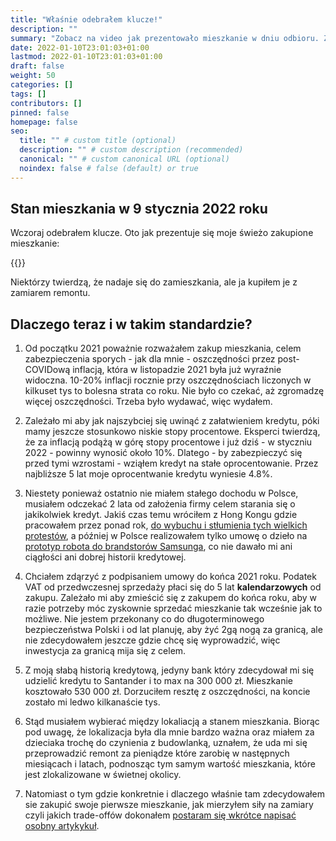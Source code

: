 ```yaml
---
title: "Właśnie odebrałem klucze!"
description: ""
summary: "Zobacz na video jak prezentowało mieszkanie w dniu odbioru. Zdecydowanie będę je remontował."
date: 2022-01-10T23:01:03+01:00
lastmod: 2022-01-10T23:01:03+01:00
draft: false
weight: 50
categories: []
tags: []
contributors: []
pinned: false
homepage: false
seo:
  title: "" # custom title (optional)
  description: "" # custom description (recommended)
  canonical: "" # custom canonical URL (optional)
  noindex: false # false (default) or true
---
```



## Stan mieszkania w 9 stycznia 2022 roku

Wczoraj odebrałem klucze. Oto jak prezentuje się moje świeżo zakupione mieszkanie:

{{<youtube id="D4MVBds9Wo0">}}

Niektórzy twierdzą, że nadaje się do zamieszkania, ale ja kupiłem je z zamiarem remontu.

## Dlaczego teraz i w takim standardzie?

1. Od początku 2021 poważnie rozważałem zakup mieszkania, celem zabezpieczenia sporych - jak dla mnie - oszczędności przez post-COVIDową inflacją, która w listopadzie 2021 była już wyraźnie widoczna. 10-20% inflacji rocznie przy oszczędnościach liczonych w kilkuset tys to bolesna strata co roku. Nie było co czekać, aż zgromadzę więcej oszczędności. Trzeba było wydawać, więc wydałem.

1. Zależało mi aby jak najszybciej się uwinąć z załatwieniem kredytu, póki mamy jeszcze stosunkowo niskie stopy procentowe. Eksperci twierdzą, że za inflacją podążą w górę stopy procentowe i już dziś - w styczniu 2022 - powinny wynosić około 10%. Dlatego - by zabezpieczyć się przed tymi wzrostami - wziąłem kredyt na stałe oprocentowanie. Przez najbliższe 5 lat moje oprocentwanie kredytu wyniesie 4.8%.

1. Niestety ponieważ ostatnio nie miałem stałego dochodu w Polsce, musiałem odczekać 2 lata od założenia firmy celem starania się o jakikolwiek kredyt. Jakiś czas temu wróciłem z Hong Kongu gdzie pracowałem przez ponad rok, [do wybuchu i stłumienia tych wielkich protestów](https://globalnagra.pl/raport-z-hongkongu/), a później w Polsce realizowałem tylko umowę o dzieło na [prototyp robota do brandstorów Samsunga](), co nie dawało mi ani ciągłości ani dobrej historii kredytowej.

1. Chciałem zdąrzyć z podpisaniem umowy do końca 2021 roku. Podatek VAT od przedwczesnej sprzedaży płaci się do 5 lat **kalendarzowych** od zakupu. Zależało mi aby zmieścić się z zakupem do końca roku, aby w razie potrzeby móc zyskownie sprzedać mieszkanie tak wcześnie jak to możliwe. Nie jestem przekonany co do długoterminowego bezpieczeństwa Polski i od lat planuję, aby żyć 2gą nogą za granicą, ale nie zdecydowałem jeszcze gdzie chcę się wyprowadzić, więc inwestycja za granicą mija się z celem.

1. Z moją słabą historią kredytową, jedyny bank który zdecydował mi się udzielić kredytu to Santander i to max na 300 000 zł. Mieszkanie kosztowało 530 000 zł. Dorzuciłem resztę z oszczędności, na koncie zostało mi ledwo kilkanaście tys.

1. Stąd musiałem wybierać między lokaliacją a stanem mieszkania. Biorąc pod uwagę, że lokalizacja była dla mnie bardzo ważna oraz miałem za dzieciaka trochę do czynienia z budowlanką, uznałem, że uda mi się przeprowadzić remont za pieniądze które zarobię w następnych miesiącach i latach, podnosząc tym samym wartość mieszkania, które jest zlokalizowane w świetnej okolicy.

1. Natomiast o tym gdzie konkretnie i dlaczego właśnie tam zdecydowałem sie zakupić swoje pierwsze mieszkanie, jak mierzyłem siły na zamiary czyli jakich trade-offów dokonałem [postaram się wkrótce napisać osobny artykykuł](/blog/kryteria-wyboru-mieszkania-do-zakupu/).
